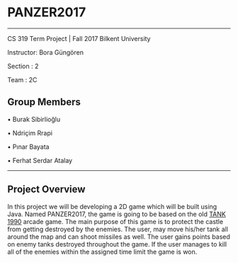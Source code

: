 # PANZER2017
---
CS 319 Term Project | Fall 2017 Bilkent University


Instructor: Bora Güngören 


Section : 2


Team    : 2C  



## Group Members
• Burak Sibirlioğlu


• Ndriçim Rrapi


• Pınar Bayata


• Ferhat Serdar Atalay


---

## Project Overview
In this project we will be developing a 2D game which will be built using Java. Named PANZER2017, the game is going to be based on the old  <a href="https://www.youtube.com/watch?v=Opoib-Q_UGw">TANK 1990</a> arcade game. The main purpose of this game is to protect the castle from getting destroyed by the enemies. The user, may move his/her tank all around the map and can shoot missiles as well. The user gains points based on enemy tanks destroyed throughout the game. If the user manages to kill all of the enemies within the assigned time limit the game is won.
